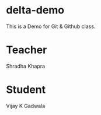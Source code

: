 # delta-demo
This is a Demo for Git &amp; Github class.

# Teacher
Shradha Khapra

# Student
Vijay K Gadwala
